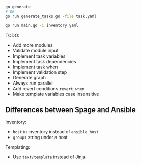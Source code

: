 ```bash
go generate
# OR
go run generate_tasks.go -file task.yaml

go run main.go -i inventory.yaml
```

TODO:

- Add more modules
- Validate module input
- Implement task variables
- Implement task dependencies
- Implement task when
- Implement validation step
- Generate graph
- Always run parallel
- Add revert conditions `revert_when`
- Make template variables case insensitive

## Differences between Spage and Ansible

Inventory:

- `host` in inventory instead of `ansible_host`
- `groups` string under a host

Templating:

- Use `text/template` instead of Jinja
